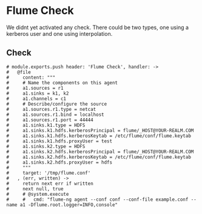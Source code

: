 
# Flume Check

We didnt yet activated any check. There could be two types, one using a kerberos
user and one using interpolation.

## Check

    # module.exports.push header: 'Flume Check', handler: ->
    #   @file
    #     content: """
    #     # Name the components on this agent
    #     a1.sources = r1
    #     a1.sinks = k1, k2
    #     a1.channels = c1
    #     # Describe/configure the source
    #     a1.sources.r1.type = netcat
    #     a1.sources.r1.bind = localhost
    #     a1.sources.r1.port = 44444
    #     a1.sinks.k1.type = HDFS
    #     a1.sinks.k1.hdfs.kerberosPrincipal = flume/_HOST@YOUR-REALM.COM
    #     a1.sinks.k1.hdfs.kerberosKeytab = /etc/flume/conf/flume.keytab
    #     a1.sinks.k1.hdfs.proxyUser = test
    #     a1.sinks.k2.type = HDFS
    #     a1.sinks.k2.hdfs.kerberosPrincipal = flume/_HOST@YOUR-REALM.COM
    #     a1.sinks.k2.hdfs.kerberosKeytab = /etc/flume/conf/flume.keytab
    #     a1.sinks.k2.hdfs.proxyUser = hdfs
    #     """
    #     target: '/tmp/flume.conf'
    #   , (err, written) ->
    #     return next err if written
    #     next null, true
    #     # @system.execute
    #     #   cmd: "flume-ng agent --conf conf --conf-file example.conf --name a1 -Dflume.root.logger=INFO,console"
